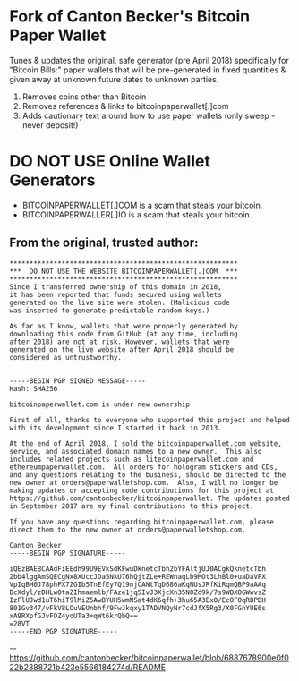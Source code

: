 Fork of Canton Becker's Bitcoin Paper Wallet
=====

Tunes & updates the original, safe generator (pre April 2018) specifically for "Bitcoin Bills:"
paper wallets that will be pre-generated in fixed quantities & given away at unknown future dates to unknown parties.

1. Removes coins other than Bitcoin
2. Removes references & links to bitcoinpaperwallet[.]com
3. Adds cautionary text around how to use paper wallets (only sweep - never deposit!)

DO NOT USE Online Wallet Generators
=====

* BITCOINPAPERWALLET[.]COM is a scam that steals your bitcoin.
* BITCOINPAPERWALLER[.]IO is a scam that steals your bitcoin.

From the original, trusted author:
--------------------------------------------

```
*********************************************************
***  DO NOT USE THE WEBSITE BITCOINPAPERWALLET[.]COM  ***
*********************************************************
Since I transferred ownership of this domain in 2018,
it has been reported that funds secured using wallets
generated on the live site were stolen. (Malicious code
was inserted to generate predictable random keys.)

As far as I know, wallets that were properly generated by
downloading this code from GitHub (at any time, including
after 2018) are not at risk. However, wallets that were
generated on the live website after April 2018 should be
considered as untrustworthy.


-----BEGIN PGP SIGNED MESSAGE-----
Hash: SHA256

bitcoinpaperwallet.com is under new ownership
 
First of all, thanks to everyone who supported this project and helped with its development since I started it back in 2013. 
 
At the end of April 2018, I sold the bitcoinpaperwallet.com website, service, and associated domain names to a new owner.  This also includes related projects such as litecoinpaperwallet.com and ethereumpaperwallet.com.  All orders for hologram stickers and CDs, and any questions relating to the business, should be directed to the new owner at orders@paperwalletshop.com.  Also, I will no longer be making updates or accepting code contributions for this project at https://github.com/cantonbecker/bitcoinpaperwallet. The updates posted in September 2017 are my final contributions to this project.
 
If you have any questions regarding bitcoinpaperwallet.com, please direct them to the new owner at orders@paperwalletshop.com.
 
Canton Becker
-----BEGIN PGP SIGNATURE-----

iQEzBAEBCAAdFiEEdh99U9EVkSdKFwuDknetcTbh2bYFAltjUJ0ACgkQknetcTbh
2bb4lggAmSQECgNx8XUccJOa5NkU76hQjtZLe+REWnaqLb9MOt3LhBl0+uaDaVPX
VpIqBH0J78phPX7ZGIb5TnEfEy7Q19njCANtTqD686aKqNUsJRfKiRqmQBP9aAAq
BcXdyl/zDHLw0taZIhmaemlb/FAze1jq5IvJ3XjcXn35N0Zd9k/7s9WBXOGWwvsZ
IzFlUJwd1uT6hiT9lMiZ5AwBYUH5wmNSat4dK6qfh+3hu65A3Ex0/EcOFOqRBPBH
801Gv347/vFkV8LOuVEUnbhf/9FwJkqxy1TADVNQyNr7cdJfX5Rg3/X0FGnYUE6s
xA9RXpfGJvFOZ4yoUTa3+qWt6krQbQ==
=28VT
-----END PGP SIGNATURE-----
```

-- https://github.com/cantonbecker/bitcoinpaperwallet/blob/6887678900e0f022b2388721b423e5566184274d/README
